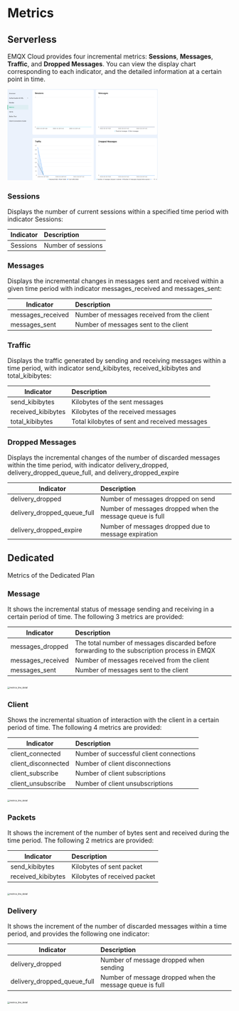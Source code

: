 # Metrics

## Serverless

EMQX Cloud provides four incremental metrics: **Sessions**, **Messages**, **Traffic**, and **Dropped Messages**. You can view the display chart corresponding to each indicator, and the detailed information at a certain point in time.

<img src="./_assets/metric_serverless.png" alt="metrics_line_detail" style="zoom: 33%;" />

### Sessions

Displays the number of current sessions within a specified time period with indicator Sessions:

| Indicator | Description        |
| --------- | :----------------- |
| Sessions  | Number of sessions |

### Messages

Displays the incremental changes in messages sent and received within a given time period with indicator  messages_received and messages_sent: 

| Indicator         | Description                                 |
| ----------------- | :------------------------------------------ |
| messages_received | Number of messages received from the client |
| messages_sent     | Number of messages sent to the client       |



### Traffic

Displays the traffic generated by sending and receiving messages within a time period, with indicator send_kibibytes, received_kibibytes and total_kibibytes:

| Indicator          | Description                                          |
| ------------------ | :-------------------------------------------- |
| send_kibibytes     | Kilobytes of the sent messages                |
| received_kibibytes | Kilobytes of the received messages            |
| total_kibibytes    | Total kilobytes of sent and received messages |

### Dropped Messages

Displays the incremental changes of the number of discarded messages within the time period, with indicator delivery_dropped, delivery_dropped_queue_full, and delivery_dropped_expire

| Indicator                   | Description                                               |
| --------------------------- | :-------------------------------------------------------- |
| delivery_dropped            | Number of messages dropped on send                        |
| delivery_dropped_queue_full | Number of messages dropped when the message queue is full |
| delivery_dropped_expire     | Number of messages dropped due to message expiration      |

## Dedicated

Metrics of the Dedicated Plan

### Message

It shows the incremental status of message sending and receiving in a certain period of time. The following 3 metrics are provided:

| Indicator         | Description                                                  |
| ----------------- | :----------------------------------------------------------- |
| messages_dropped  | The total number of messages discarded before forwarding to the subscription process in EMQX |
| messages_received | Number of messages received from the client                  |
| messages_sent     | Number of messages sent to the client                        |

<img src="./_assets/metric_messages.png" alt="metrics_line_detail" style="zoom:33%;" />

### Client

Shows the incremental situation of interaction with the client in a certain period of time. The following 4 metrics are provided:

| Indicator           | Description                             |
| ------------------- | :-------------------------------------- |
| client_connected    | Number of successful client connections |
| client_disconnected | Number of client disconnections         |
| client_subscribe    | Number of client subscriptions          |
| client_unsubscribe  | Number of client unsubscriptions        |

<img src="./_assets/metric_clients.png" alt="metrics_line_detail" style="zoom:33%;" />

### Packets

It shows the increment of the number of bytes sent and received during the time period. The following 2 metrics are provided:

| Indicator          | Description                  |
| ------------------ | :--------------------------- |
| send_kibibytes     | Kilobytes of sent packet     |
| received_kibibytes | Kilobytes of received packet |

<img src="./_assets/metric_packets.png" alt="metrics_line_detail" style="zoom:33%;" />

### Delivery

It shows the increment of the number of discarded messages within a time period, and provides the following one indicator:

| Indicator                   | Description                                              |
| --------------------------- | :------------------------------------------------------- |
| delivery_dropped            | Number of message dropped when sending                   |
| delivery_dropped_queue_full | Number of message dropped when the message queue is full |

<img src="./_assets/metric_delivery.png" alt="metrics_line_detail" style="zoom: 33%;" />


